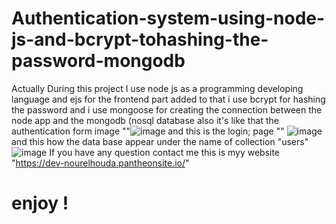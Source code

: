 # Authentication-system-using-node-js-and-bcrypt-tohashing-the-password-mongodb
 Actually During this project  I use node js as a  programming developing language and ejs for the frontend part added to that i use bcrypt for hashing the password and i use mongoose for creating the connection between the node app and the mongodb (nosql database also it's like that the authentication form image ""![image](https://github.com/NourelhoudaAbdellaoui/Authentication-system-using-node-js-and-bcrypt-tohashing-the-password-mongodb/assets/87576820/8daaddd7-b699-49b2-bb94-4a706ebc58ad)
and this is the login; page "" ![image](https://github.com/NourelhoudaAbdellaoui/Authentication-system-using-node-js-and-bcrypt-tohashing-the-password-mongodb/assets/87576820/62935b82-dbc1-4844-b15b-92960dbd1267)
and this how the data base appear under the name of collection "users" ![image](https://github.com/NourelhoudaAbdellaoui/Authentication-system-using-node-js-and-bcrypt-tohashing-the-password-mongodb/assets/87576820/2210a43b-9d87-4a4f-b882-703d006a17bf)
If you have any question contact me this is myy website "https://dev-nourelhouda.pantheonsite.io/"
<h1>enjoy !</h1>

